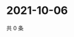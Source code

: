 # 2021-10-06

共 0 条

<!-- BEGIN -->
<!-- 最后更新时间 Wed Oct 06 2021 19:12:17 GMT+0800 (China Standard Time) -->

<!-- END -->
